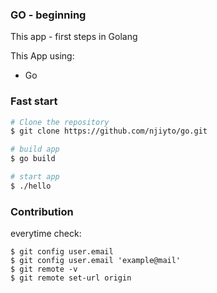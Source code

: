### GO - beginning

This app - first steps in Golang

This App using:
* Go

### Fast start
```sh
# Clone the repository
$ git clone https://github.com/njiyto/go.git

# build app
$ go build

# start app
$ ./hello
```

### Contribution
everytime check:
```
$ git config user.email
$ git config user.email 'example@mail'
$ git remote -v
$ git remote set-url origin
```